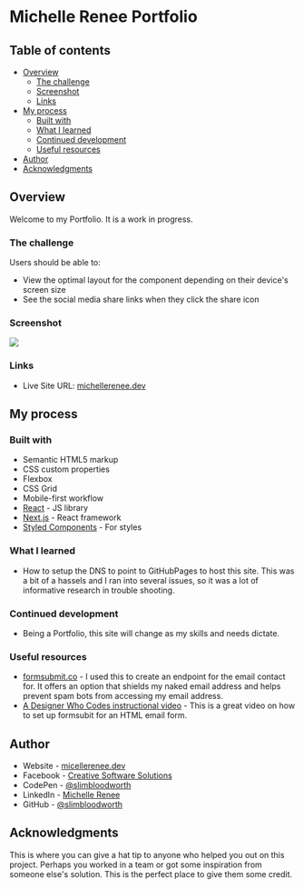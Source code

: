 # Michelle Renee Portfolio

## Table of contents

- [Overview](#overview)
  - [The challenge](#the-challenge)
  - [Screenshot](#screenshot)
  - [Links](#links)
- [My process](#my-process)
  - [Built with](#built-with)
  - [What I learned](#what-i-learned)
  - [Continued development](#continued-development)
  - [Useful resources](#useful-resources)
- [Author](#author)
- [Acknowledgments](#acknowledgments)

## Overview

Welcome to my Portfolio.
It is a work in progress.

### The challenge

Users should be able to:

- View the optimal layout for the component depending on their device's screen size
- See the social media share links when they click the share icon

### Screenshot

![](./screenshot.jpg)



### Links

- Live Site URL: [michellerenee.dev](https://michellerenee.dev)

## My process

### Built with

- Semantic HTML5 markup
- CSS custom properties
- Flexbox
- CSS Grid
- Mobile-first workflow
- [React](https://reactjs.org/) - JS library
- [Next.js](https://nextjs.org/) - React framework
- [Styled Components](https://styled-components.com/) - For styles

### What I learned

- How to setup the DNS to point to GitHubPages to host this site. This was a bit of a hassels and I ran into several issues, so it was a lot of informative research in trouble shooting.

### Continued development

- Being a Portfolio, this site will change as my skills and needs dictate.

### Useful resources

- [formsubmit.co](https://formsubmit.co/) - I used this to create an endpoint for the email contact for. It offers an option that shields my naked email address and helps prevent spam bots from accessing my email address.
- [A Designer Who Codes instructional video](https://www.youtube.com/watch?v=Yg6POD0M30w) - This is a great video on how to set up formsubit for an HTML email form.


## Author

- Website - [micellerenee.dev](https://michellerenee.dev)
- Facebook - [Creative Software Solutions](https://www.facebook.com/profile.php?id=100073842390690)
- CodePen - [@slimbloodworth](https://codepen.io/slimbloodworth)
- LinkedIn - [Michelle Renee](https://www.linkedin.com/in/michelle-renee-99b455187/)
- GitHub - [@slimbloodworth](https://github.com/SlimBloodworth)

## Acknowledgments

This is where you can give a hat tip to anyone who helped you out on this project. Perhaps you worked in a team or got some inspiration from someone else's solution. This is the perfect place to give them some credit.